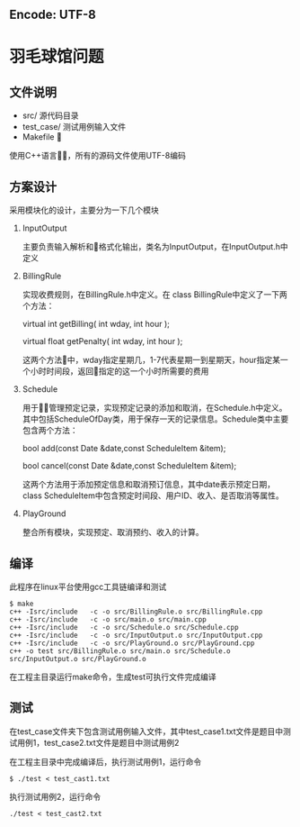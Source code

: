 Encode: UTF-8
-------------

# 羽毛球馆问题

## 文件说明

* src/  源代码目录
* test_case/ 测试用例输入文件
* Makefile 

使用C++语言，所有的源码文件使用UTF-8编码

## 方案设计

采用模块化的设计，主要分为一下几个模块

1. InputOutput

    主要负责输入解析和格式化输出，类名为InputOutput，在InputOutput.h中定义

2. BillingRule

    实现收费规则，在BillingRule.h中定义。在 class BillingRule中定义了一下两个方法：

    virtual int getBilling( int wday, int hour );

    virtual float getPenalty( int wday, int hour );

    这两个方法中，wday指定星期几，1-7代表星期一到星期天，hour指定某一个小时时间段，返回指定的这一个小时所需要的费用

3. Schedule

    用于管理预定记录，实现预定记录的添加和取消，在Schedule.h中定义。其中包括ScheduleOfDay类，用于保存一天的记录信息。Schedule类中主要包含两个方法：

    bool add(const Date &date,const ScheduleItem &item);

    bool cancel(const Date &date,const ScheduleItem &item);

    这两个方法用于添加预定信息和取消预订信息，其中date表示预定日期，class  ScheduleItem中包含预定时间段、用户ID、收入、是否取消等属性。

4. PlayGround

    整合所有模块，实现预定、取消预约、收入的计算。

## 编译

此程序在linux平台使用gcc工具链编译和测试

    $ make
    c++ -Isrc/include   -c -o src/BillingRule.o src/BillingRule.cpp
    c++ -Isrc/include   -c -o src/main.o src/main.cpp
    c++ -Isrc/include   -c -o src/Schedule.o src/Schedule.cpp
    c++ -Isrc/include   -c -o src/InputOutput.o src/InputOutput.cpp
    c++ -Isrc/include   -c -o src/PlayGround.o src/PlayGround.cpp
    c++ -o test src/BillingRule.o src/main.o src/Schedule.o src/InputOutput.o src/PlayGround.o

在工程主目录运行make命令，生成test可执行文件完成编译

## 测试

在test\_case文件夹下包含测试用例输入文件，其中test\_case1.txt文件是题目中测试用例1，test\_case2.txt文件是题目中测试用例2

在工程主目录中完成编译后，执行测试用例1，运行命令

    $ ./test < test_cast1.txt
    



执行测试用例2，运行命令

    ./test < test_cast2.txt








